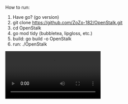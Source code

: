 How to run:
1. Have go? (go version)
2. git clone https://github.com/ZoZo-182/OpenStalk.git
3. cd OpenStalk
4. go mod tidy (bubbletea, lipgloss, etc.)
5. build: go build -o OpenStalk
6. run: ./OpenStalk



![Demo](giphy.mp4)
